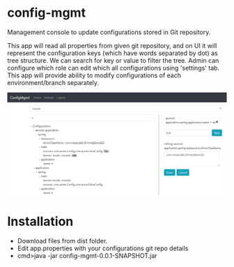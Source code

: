 # config-mgmt
Management console to update configurations stored in Git repository.

This app will read all properties from given git repository, and on UI it will represent the configuration keys (which have words separated by dot) as tree structure. We can search for key or value to filter the tree. Admin can configure which role can edit which all configurations using 'settings' tab. This app will provide ability to modify configurations of each environment/branch separately. 

![alt text](https://github.com/rajeevnaikte/config-mgmt/blob/master/images/home.png)

# Installation
- Download files from dist folder.
- Edit app.properties with your configurations git repo details
- cmd>java -jar config-mgmt-0.0.1-SNAPSHOT.jar
